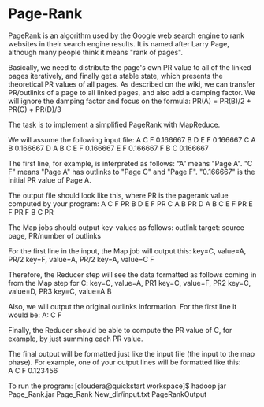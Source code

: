 # Page-Rank

PageRank is an algorithm used by the Google web search engine to rank websites in their search engine results. 
It is named after Larry Page, although many people think it means "rank of pages". 

Basically, we need to distribute the page's own PR value to all of the linked pages iteratively, and finally get a stable state, 
which presents the theoretical PR values of all pages. As described on the wiki, we can transfer PR/outlinks of a page to all 
linked pages, and also add a damping factor. We will ignore the damping factor and focus on the formula:
PR(A) = PR(B)/2 + PR(C) + PR(D)/3

The task is to implement a simplified PageRank with MapReduce.

We will assume the following input file:
A C F 0.166667
B D E F 0.166667
C A B 0.166667
D A B C E F 0.166667
E F 0.166667
F B C 0.166667

The first line, for example, is interpreted as follows:
“A” means "Page A".
"C F" means "Page A" has outlinks to "Page C" and "Page F".
"0.166667" is the initial PR value of Page A. 

The output file should look like this, where PR is the pagerank value computed by your program:
A C F PR 
B D E F PR 
C A B PR 
D A B C E F PR 
E F PR 
F B C PR 

The Map jobs should output key-values as follows:
outlink target: source page, PR/number of outlinks

For the first line in the input, the Map job will output this:
key=C, value=A, PR/2
key=F, value=A, PR/2
key=A, value=C F

Therefore, the Reducer step will see the data formatted as follows coming in from the Map step for C:
key=C, value=A, PR1
key=C, value=F, PR2
key=C, value=D, PR3
key=C, value=A B

Also, we will output the original outlinks information. For the first line it would be:
A: C F

Finally, the Reducer should be able to compute the PR value of C, for example, by just summing each PR value. 

The final output will be formatted just like the input file (the input to the map phase). 
For example, one of your output lines will be formatted like this:      
A C F 0.123456

To run the program:
[cloudera@quickstart workspace]$ hadoop jar Page_Rank.jar Page_Rank New_dir/input.txt PageRankOutput
